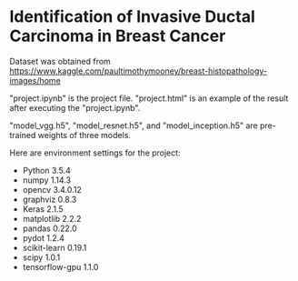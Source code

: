 # Identification of Invasive Ductal Carcinoma in Breast Cancer

Dataset was obtained from https://www.kaggle.com/paultimothymooney/breast-histopathology-images/home

"project.ipynb" is the project file. "project.html" is an example of the result after executing the "project.ipynb".

"model_vgg.h5", "model_resnet.h5", and "model_inception.h5" are pre-trained weights of three models.

Here are environment settings for the project:
- Python 3.5.4
- numpy 1.14.3
- opencv 3.4.0.12
- graphviz 0.8.3
- Keras 2.1.5
- matplotlib 2.2.2
- pandas 0.22.0
- pydot 1.2.4
- scikit-learn 0.19.1
- scipy 1.0.1
- tensorflow-gpu 1.1.0